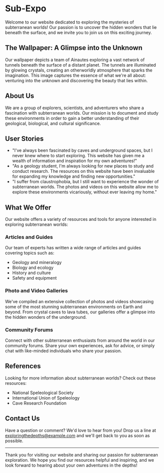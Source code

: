 <!--
Write me content for website with wallpaper which alt text is:

"Ainautes exploring a vast network of tunnels beneath the surface of a distant planet, with glowing crystals all around them."

The name/title of the page should not be 1:1 copy of the alt text but rather a real content of the website which is using this wallpaper.

- Use markdown format
- Start with the heading
- The content should look like a real website
- Include real sections like references, contact, user stories, etc. use things relevant to the page purpose.
- Feel free to use structure like headings, bullets, numbering, blockquotes, paragraphs, horizontal lines, etc.
- You can use formatting like bold or _italic_
- You can include UTF-8 emojis
- Links should be only #hash anchors (and you can refer to the document itself)
- Do not include images
-->

<!--font:Poppins-->

# Sub-Expo

Welcome to our website dedicated to exploring the mysteries of subterranean worlds! Our passion is to uncover the hidden wonders that lie beneath the surface, and we invite you to join us on this exciting journey.

## The Wallpaper: A Glimpse into the Unknown

Our wallpaper depicts a team of Ainautes exploring a vast network of tunnels beneath the surface of a distant planet. The tunnels are illuminated by glowing crystals, creating an otherworldly atmosphere that sparks the imagination. This image captures the essence of what we're all about: venturing into the unknown and discovering the beauty that lies within.

## About Us

We are a group of explorers, scientists, and adventurers who share a fascination with subterranean worlds. Our mission is to document and study these environments in order to gain a better understanding of their geological, biological, and cultural significance.

## User Stories

-   "I've always been fascinated by caves and underground spaces, but I never knew where to start exploring. This website has given me a wealth of information and inspiration for my own adventures!"
-   "As a geology student, I'm always looking for new places to study and conduct research. The resources on this website have been invaluable for expanding my knowledge and finding new opportunities."
-   "I suffer from claustrophobia, but I still want to experience the wonder of subterranean worlds. The photos and videos on this website allow me to explore these environments vicariously, without ever leaving my home."

## What We Offer

Our website offers a variety of resources and tools for anyone interested in exploring subterranean worlds:

### Articles and Guides

Our team of experts has written a wide range of articles and guides covering topics such as:

-   Geology and mineralogy
-   Biology and ecology
-   History and culture
-   Safety and equipment

### Photo and Video Galleries

We've compiled an extensive collection of photos and videos showcasing some of the most stunning subterranean environments on Earth and beyond. From crystal caves to lava tubes, our galleries offer a glimpse into the hidden wonders of the underground.

### Community Forums

Connect with other subterranean enthusiasts from around the world in our community forums. Share your own experiences, ask for advice, or simply chat with like-minded individuals who share your passion.

## References

Looking for more information about subterranean worlds? Check out these resources:

-   National Speleological Society
-   International Union of Speleology
-   Cave Research Foundation

## Contact Us

Have a question or comment? We'd love to hear from you! Drop us a line at [exploringthedepths@example.com](mailto:exploringthedepths@example.com) and we'll get back to you as soon as possible.

---

Thank you for visiting our website and sharing our passion for subterranean exploration. We hope you find our resources helpful and inspiring, and we look forward to hearing about your own adventures in the depths!
